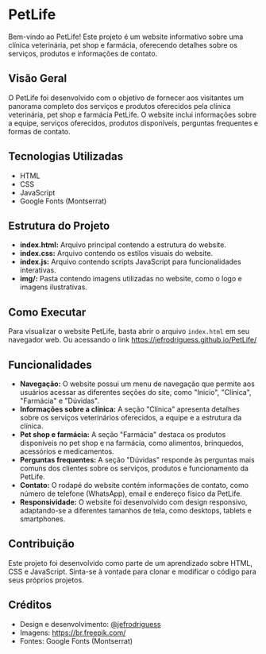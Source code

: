# PetLife

Bem-vindo ao PetLife! Este projeto é um website informativo sobre uma clínica veterinária, pet shop e farmácia, oferecendo detalhes sobre os serviços, produtos e informações de contato.

## Visão Geral

O PetLife foi desenvolvido com o objetivo de fornecer aos visitantes um panorama completo dos serviços e produtos oferecidos pela clínica veterinária, pet shop e farmácia PetLife. O website inclui informações sobre a equipe, serviços oferecidos, produtos disponíveis, perguntas frequentes e formas de contato.

## Tecnologias Utilizadas

* HTML
* CSS
* JavaScript
* Google Fonts (Montserrat)

## Estrutura do Projeto

* **index.html:** Arquivo principal contendo a estrutura do website.
* **index.css:** Arquivo contendo os estilos visuais do website.
* **index.js:** Arquivo contendo scripts JavaScript para funcionalidades interativas.
* **img/:** Pasta contendo imagens utilizadas no website, como o logo e imagens ilustrativas.

## Como Executar

Para visualizar o website PetLife, basta abrir o arquivo `index.html` em seu navegador web.
Ou acessando o link https://jefrodriguess.github.io/PetLife/

## Funcionalidades

* **Navegação:** O website possui um menu de navegação que permite aos usuários acessar as diferentes seções do site, como "Início", "Clínica", "Farmácia" e "Dúvidas".
* **Informações sobre a clínica:** A seção "Clínica" apresenta detalhes sobre os serviços veterinários oferecidos, a equipe e a estrutura da clínica.
* **Pet shop e farmácia:** A seção "Farmácia" destaca os produtos disponíveis no pet shop e na farmácia, como alimentos, brinquedos, acessórios e medicamentos.
* **Perguntas frequentes:** A seção "Dúvidas" responde às perguntas mais comuns dos clientes sobre os serviços, produtos e funcionamento da PetLife.
* **Contato:** O rodapé do website contém informações de contato, como número de telefone (WhatsApp), email e endereço físico da PetLife.
* **Responsividade:** O website foi desenvolvido com design responsivo, adaptando-se a diferentes tamanhos de tela, como desktops, tablets e smartphones.

## Contribuição

Este projeto foi desenvolvido como parte de um aprendizado sobre HTML, CSS e JavaScript. Sinta-se à vontade para clonar e modificar o código para seus próprios projetos.

## Créditos

* Design e desenvolvimento: [@jefrodriguess](https://github.com/jefrodriguess)
* Imagens: https://br.freepik.com/
* Fontes: Google Fonts (Montserrat)
